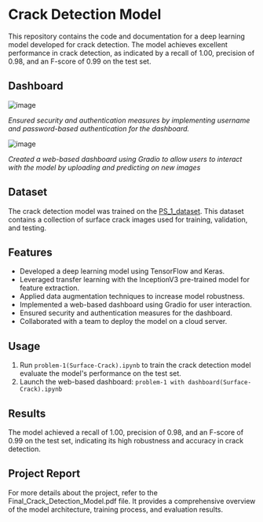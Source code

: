 # Crack Detection Model

This repository contains the code and documentation for a deep learning model developed for crack detection. The model achieves excellent performance in crack detection, as indicated by a recall of 1.00, precision of 0.98, and an F-score of 0.99 on the test set.

## Dashboard


![image](https://github.com/Sanky18/Crack-Detection-Model/assets/119156783/d65405a1-6539-4a24-8374-6fd1e718ba0a)

*Ensured security and authentication measures by implementing username and password-based authentication for the dashboard.*

![image](https://github.com/Sanky18/Crack-Detection-Model/assets/119156783/8267bbd1-e79d-47e9-93c6-b0d973ac8a82)

*Created a web-based dashboard using Gradio to allow users to interact with the model by uploading and predicting on new images*


## Dataset

The crack detection model was trained on the [PS_1_dataset](https://cutt.ly/PS_1_dataset). This dataset contains a collection of surface crack images used for training, validation, and testing.

## Features

- Developed a deep learning model using TensorFlow and Keras.
- Leveraged transfer learning with the InceptionV3 pre-trained model for feature extraction.
- Applied data augmentation techniques to increase model robustness.
- Implemented a web-based dashboard using Gradio for user interaction.
- Ensured security and authentication measures for the dashboard.
- Collaborated with a team to deploy the model on a cloud server.

## Usage

1. Run `problem-1(Surface-Crack).ipynb` to train the crack detection model evaluate the model's performance on the test set.
2. Launch the web-based dashboard: `problem-1 with dashboard(Surface-Crack).ipynb`

## Results

The model achieved a recall of 1.00, precision of 0.98, and an F-score of 0.99 on the test set, indicating its high robustness and accuracy in crack detection.

## Project Report

For more details about the project, refer to the Final_Crack_Detection_Model.pdf file. It provides a comprehensive overview of the model architecture, training process, and evaluation results.




